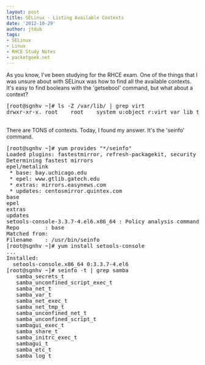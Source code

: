 ```yaml
---
layout: post
title: SELinux - Listing Available Contexts
date: '2012-10-29'
author: jtdub
tags:
- SELinux
- Linux
- RHCE Study Notes
- packetgeek.net
---
```


As you know, I've been studying for the RHCE exam. One of the things that I was unsure about with SELinux was how to find all the available contexts. It's easy to find booleans with the 'getsebool' command, but what about a context?
<br/>
<pre>[root@sgnhv ~]# ls -Z /var/lib/ | grep virt<br/>drwxr-xr-x. root    root    system_u:object_r:virt_var_lib_t:s0 libvirt</pre>
<br/>
There are TONS of contexts. Today, I found my answer. It's the 'seinfo' command.
<br/>
<pre class="lang:default decode:true">[root@sgnhv ~]# yum provides "*/seinfo"<br/>Loaded plugins: fastestmirror, refresh-packagekit, security<br/>Determining fastest mirrors<br/>epel/metalink                                                                                                                                                 |  13 kB     00:00     <br/> * base: bay.uchicago.edu<br/> * epel: www.gtlib.gatech.edu<br/> * extras: mirrors.easynews.com<br/> * updates: centosmirror.quintex.com<br/>base                                                                                                                                                          | 3.7 kB     00:00     <br/>epel                                                                                                                                                          | 4.3 kB     00:00     <br/>extras                                                                                                                                                        | 3.5 kB     00:00     <br/>updates                                                                                                                                                       | 3.5 kB     00:00     <br/>setools-console-3.3.7-4.el6.x86_64 : Policy analysis command-line tools for SELinux<br/>Repo        : base<br/>Matched from:<br/>Filename    : /usr/bin/seinfo<br/>[root@sgnhv ~]# yum install setools-console<br/>...<br/>Installed:<br/>  setools-console.x86_64 0:3.3.7-4.el6 <br/>[root@sgnhv ~]# seinfo -t | grep samba<br/>   samba_secrets_t<br/>   samba_unconfined_script_exec_t<br/>   samba_net_t<br/>   samba_var_t<br/>   samba_net_exec_t<br/>   samba_net_tmp_t<br/>   samba_unconfined_net_t<br/>   samba_unconfined_script_t<br/>   sambagui_exec_t<br/>   samba_share_t<br/>   samba_initrc_exec_t<br/>   sambagui_t<br/>   samba_etc_t<br/>   samba_log_t</pre>
<br/>
